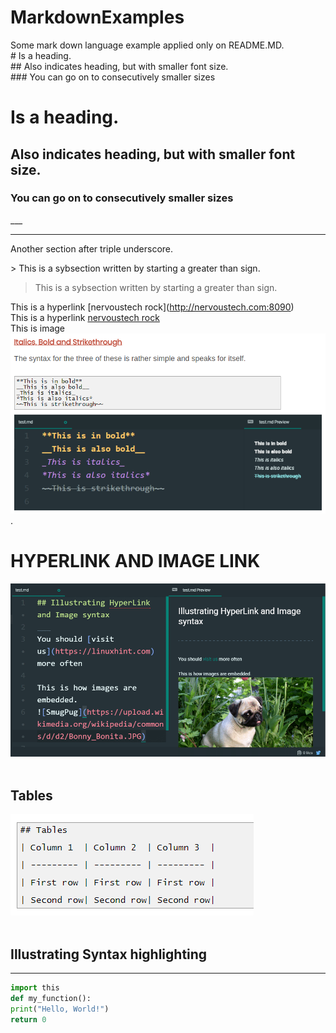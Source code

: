 # MarkdownExamples
Some mark down language example applied only on README.MD.<br>
\# Is a heading.<br>
\#\# Also indicates heading, but with smaller font size.<br>
\#\#\# You can go on to consecutively smaller sizes<br>
# Is a heading.
## Also indicates heading, but with smaller font size.
### You can go on to consecutively smaller sizes
\_\_\_
___
Another section after triple underscore.<br>

\> This is a sybsection written by starting a greater than sign.<br>
> This is a sybsection written by starting a greater than sign.

This is a hyperlink \[nervoustech rock](http://nervoustech.com:8090)<br>
This is a hyperlink [nervoustech rock](http://nervoustech.com:8090)<br>
This is image<br> ![bold_italic](markdown02.png) .<br>

# HYPERLINK AND IMAGE LINK
<img alt="NO IMAGE" src="markdown01.png"><br><br>

## Tables
![Table](markdown03.png) <br><br>

## Illustrating Syntax highlighting
___

```python
import this
def my_function():
print("Hello, World!")
return 0
```
